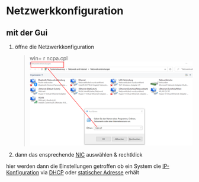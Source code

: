 <h1>Netzwerkkonfiguration</h1>


## mit der Gui
1. öffne die Netzwerkkonfiguration
   > win+ r
   >ncpa.cpl
   ![](imgs/2020-06-24-16-34-43.png)

2. dann das ensprechende [NIC](./../Netzwerktechnik.wiki/G_Nic.md) auswählen & rechtklick 


hier werden dann die Einstellungen getroffen ob ein System die [IP-Konfiguration](./../Netzwerktechnik.wiki/G_IP-Konfigruation.md) via [DHCP]() oder [statischer Adresse]() erhält